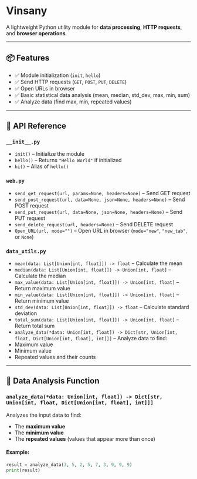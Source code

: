 # Vinsany

A lightweight Python utility module for **data processing**, **HTTP requests**, and **browser operations**.

---

## 📦 Features

- ✅ Module initialization (`init`, `hello`)
- ✅ Send HTTP requests (`GET`, `POST`, `PUT`, `DELETE`)
- ✅ Open URLs in browser
- ✅ Basic statistical data analysis (mean, median, std_dev, max, min, sum)
- ✅ Analyze data (find max, min, repeated values)

---

## 🧩 API Reference

### `__init__.py`

- `init()` – Initialize the module
- `hello()` – Returns `"Hello World"` if initialized
- `hi()` – Alias of `hello()`

### `web.py`

- `send_get_request(url, params=None, headers=None)` – Send GET request
- `send_post_request(url, data=None, json=None, headers=None)` – Send POST request
- `send_put_request(url, data=None, json=None, headers=None)` – Send PUT request
- `send_delete_request(url, headers=None)` – Send DELETE request
- `Open_URL(url, mode="")` – Open URL in browser (`mode="new"`, `"new_tab"`, or `None`)

### `data_utils.py`

- `mean(data: List[Union[int, float]]) -> float` – Calculate the mean
- `median(data: List[Union[int, float]]) -> Union[int, float]` – Calculate the median
- `max_value(data: List[Union[int, float]]) -> Union[int, float]` – Return maximum value
- `min_value(data: List[Union[int, float]]) -> Union[int, float]` – Return minimum value
- `std_dev(data: List[Union[int, float]]) -> float` – Calculate standard deviation
- `total_sum(data: List[Union[int, float]]) -> Union[int, float]` – Return total sum
- `analyze_data(*data: Union[int, float]) -> Dict[str, Union[int, float, Dict[Union[int, float], int]]]` – Analyze data to find:
- Maximum value
- Minimum value
- Repeated values and their counts

---

## 🧠 Data Analysis Function

### `analyze_data(*data: Union[int, float]) -> Dict[str, Union[int, float, Dict[Union[int, float], int]]]`

Analyzes the input data to find:

- The **maximum value**
- The **minimum value**
- The **repeated values** (values that appear more than once)

#### Example:

```python
result = analyze_data(3, 5, 2, 5, 7, 3, 9, 9, 9)
print(result)
